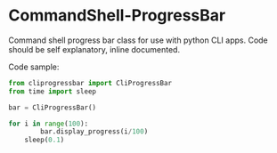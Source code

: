 # CommandShell-ProgressBar
Command shell progress bar class for use with python CLI apps. Code should be self explanatory, inline documented.

Code sample:

```python
from cliprogressbar import CliProgressBar
from time import sleep

bar = CliProgressBar()

for i in range(100):
		bar.display_progress(i/100)
    sleep(0.1)
```

